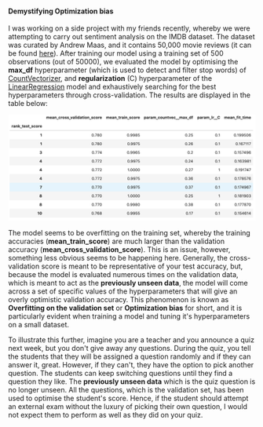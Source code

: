 #### **Demystifying Optimization bias**

I was working on a side project with my friends recently, whereby we were attempting to carry out sentiment analysis on the IMDB dataset. The dataset was curated by Andrew Maas, and it contains 50,000 movie reviews (it can be found [here](https://www.kaggle.com/utathya/imdb-review-dataset/download)). After training our model using a training set of 500 observations (out of 50000), we evaluated the model by optimising the **max_df** hyperparameter (which is used to detect and filter stop words) of [CountVectorizer](https://scikit-learn.org/stable/modules/generated/sklearn.feature_extraction.text.CountVectorizer.html), and **regularization** (C) hyperparameter of the [LinearRegression](https://scikit-learn.org/stable/modules/generated/sklearn.linear_model.LinearRegression.html) model and exhaustively searching for the best hyperparameters through cross-validation. The results are displayed in the table below: 

![](table1.png)

The model seems to be overfitting on the training set, whereby the training accuracies (**mean_train_score**) are much larger than the validation accuracy (**mean_cross_validation_score**). This is an issue, however, something less obvious seems to be happening here. Generally, the cross-validation score is meant to be representative of your test accuracy, but, because the model is evaluated numerous times on the validation data, which is meant to act as the **previously unseen data**, the model will come across a set of specific values of the hyperparameters that will give an overly optimistic validation accuracy. This phenomenon is known as **Overfitting on the validation set** or **Optimization bias** for short, and it is particularly evident when training a model and tuning it's hyperparameters on a small dataset. 



To illustrate this further, imagine you are a teacher and you announce a quiz next week, but you don't give away any questions. 
During the quiz, you tell the students that they will be assigned a question randomly and if they can answer it, great. However, if they can't, they have the option to pick another question. The students can keep switching questions until they find a question they like. The **previously unseen data** which is the quiz question is no longer unseen. All the questions, which is the validation set, has been used to optimise the student's score. Hence, if the student should attempt an external exam without the luxury of picking their own question, I would not expect them to perform as well as they did on your quiz. 
